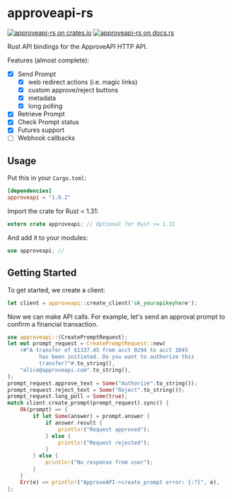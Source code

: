 # approveapi-rs
[![approveapi-rs on crates.io](https://img.shields.io/crates/v/approveapi.svg)](https://crates.io/crates/approveapi)
[![approveapi-rs on docs.rs](https://docs.rs/approveapi/badge.svg)](https://docs.rs/approveapi)

Rust API bindings for the ApproveAPI HTTP API.

Features (almost complete):
- [x] Send Prompt
  - [x] web redirect actions (i.e. magic links)
  - [x] custom approve/reject buttons
  - [x] metadata
  - [x] long polling
- [x] Retrieve Prompt
- [x] Check Prompt status 
- [x] Futures support
- [ ] Webhook callbacks

## Usage

Put this in your `Cargo.toml`:

```toml
[dependencies]
approveapi = "1.0.2"
```

Import the crate for Rust < 1.31:
```rust
extern crate approveapi; // Optional for Rust >= 1.31 
```

And add it to your modules:

```rust
use approveapi; //
```

## Getting Started

To get started, we create a client:

```rust
let client = approveapi::create_client('sk_yourapikeyhere');
```

Now we can make API calls. For example, let's send an approval prompt to confirm a financial transaction.

```rust
use approveapi::{CreatePromptRequest};
let mut prompt_request = CreatePromptRequest::new(
    r#"A transfer of $1337.45 from acct 0294 to acct 1045
          has been initiated. Do you want to authorize this
          transfer?"#.to_string(),
    "alice@approveapi.com".to_string(),
);
prompt_request.approve_text = Some("Authorize".to_string());
prompt_request.reject_text = Some("Reject".to_string());
prompt_request.long_poll = Some(true);
match client.create_prompt(prompt_request).sync() {
    Ok(prompt) => {
        if let Some(answer) = prompt.answer {
            if answer.result {
                println!("Request approved");
            } else {
                println!("Request rejected");
            }
        } else {
            println!("No response from user");
        }
    }
    Err(e) => println!("ApproveAPI->create_prompt error: {:?}", e),
};
```
